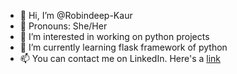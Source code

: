 - 👋 Hi, I’m @Robindeep-Kaur
- :girl: Pronouns: She/Her
- 👀 I’m interested in working on python projects
- 🌱 I’m currently learning flask framework of python
- 📫 You can contact me on LinkedIn. Here's a [link](https://www.linkedin.com/in/robindeep-kaur-88400316b)
<!--- 💞️ I’m looking to collaborate on ... --->
<!---
Robindeep-Kaur/Robindeep-Kaur is a ✨ special ✨ repository because its `README.md` (this file) appears on your GitHub profile.
You can click the Preview link to take a look at your changes.
--->
